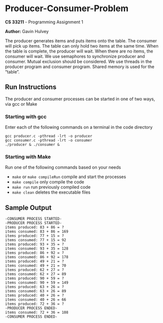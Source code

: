 # Producer-Consumer-Problem

**CS 33211** - Programming Assignment 1

**Author:** Gavin Hulvey 

The producer generates items and puts items onto the table. The consumer will pick up items. The table can only hold two items at the same time. When the table is complete, the producer will wait. When there are no items, the consumer will wait. We use semaphores to synchronize producer and consumer.  Mutual exclusion should be considered. We use threads in the producer program and consumer program. Shared memory is used for the “table”.

## Run Instructions

The producer and consumer processes can be started in one of two ways, via gcc or Make

### Starting with gcc

Enter each of the following commands on a terminal in the code directory

```
gcc producer.c -pthread -lrt -o producer
gcc consumer.c -pthread -lrt -o consumer
./producer & ./consumer &
```

### Starting with Make

Run one of the following commands based on your needs
- `make` or `make compileRun` compile and start the processes
- `make compile` only compile the code
- `make run` run previously compiled code
- `make clean` deletes the executable files

## Sample Output

```
-CONSUMER PROCESS STARTED-
-PRODUCER PROCESS STARTED-
items produced: 83 + 86 = ?
items consumed: 83 + 86 = 169
items produced: 77 + 15 = ?
items consumed: 77 + 15 = 92
items produced: 93 + 35 = ?
items consumed: 93 + 35 = 128
items produced: 86 + 92 = ?
items consumed: 86 + 92 = 178
items produced: 49 + 21 = ?
items consumed: 49 + 21 = 70
items produced: 62 + 27 = ?
items consumed: 62 + 27 = 89
items produced: 90 + 59 = ?
items consumed: 90 + 59 = 149
items produced: 63 + 26 = ?
items consumed: 63 + 26 = 89
items produced: 40 + 26 = ?
items consumed: 40 + 26 = 66
items produced: 72 + 36 = ?
-PRODUCER PROCESS ENDED-
items consumed: 72 + 36 = 108
-CONSUMER PROCESS ENDED-
```